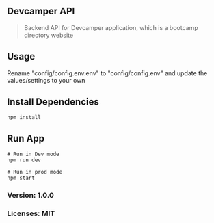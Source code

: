 ## Devcamper API

> Backend API for Devcamper application,
> which is a bootcamp directory website

## Usage

Rename "config/config.env.env" to "config/config.env"
and update the values/settings to your own

## Install Dependencies

```
npm install
```

## Run App

```
# Run in Dev mode
npm run dev

# Run in prod mode
npm start

```

### Version: 1.0.0

### Licenses: MIT
